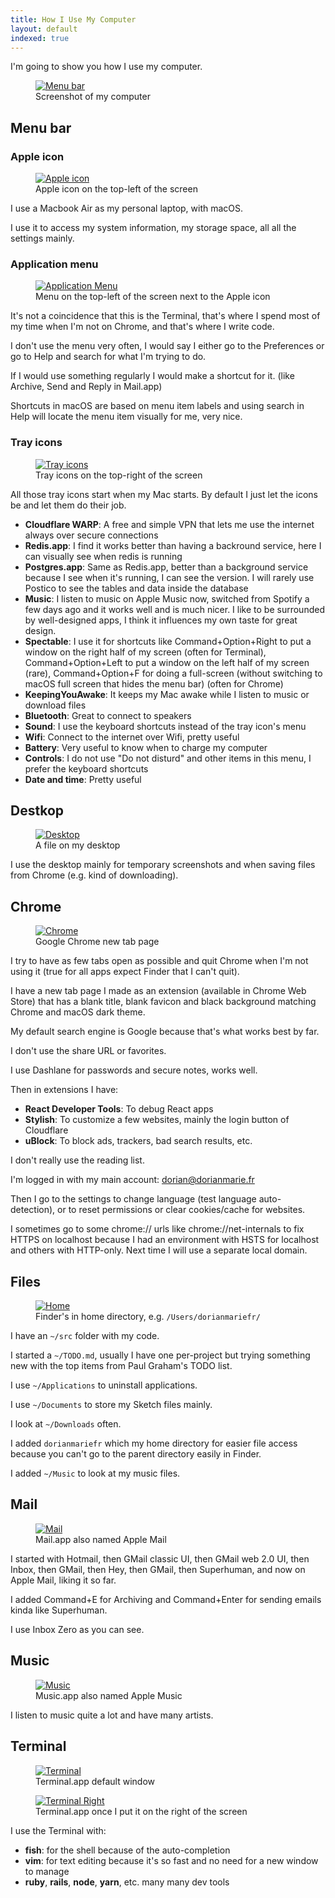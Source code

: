 ```yaml
---
title: How I Use My Computer
layout: default
indexed: true
---
```


I'm going to show you how I use my computer.

<figure>
  <a href="/img/menubar.png"><img src="/img/menubar.png" alt="Menu bar" /></a>
  <figcaption>Screenshot of my computer</figcaption>
</figure>

## Menu bar

### Apple icon

<figure>
  <a href="/img/menubar/apple.png"><img src="/img/menubar/apple.png" alt="Apple icon" /></a>
  <figcaption>Apple icon on the top-left of the screen</figcaption>
</figure>

I use a Macbook Air as my personal laptop, with macOS.

I use it to access my system information, my storage space,
all all the settings mainly.

### Application menu

<figure>
  <a href="/img/menubar/menu.png"><img src="/img/menubar/menu.png" alt="Application Menu" /></a>
  <figcaption>Menu on the top-left of the screen next to the Apple icon</figcaption>
</figure>

It's not a coincidence that this is the Terminal, that's where I spend
most of my time when I'm not on Chrome, and that's where I write code.

I don't use the menu very often, I would say I either go to the Preferences
or go to Help and search for what I'm trying to do.

If I would use something regularly I would make a shortcut for it. (like Archive, Send and Reply in Mail.app)

Shortcuts in macOS are based on menu item labels and using search in Help will
locate the menu item visually for me, very nice.

### Tray icons

<figure>
  <a href="/img/menubar/tray.png"><img src="/img/menubar/tray.png" alt="Tray icons" /></a>
  <figcaption>Tray icons on the top-right of the screen</figcaption>
</figure>

All those tray icons start when my Mac starts. By default I just let the icons be and let them do their job.

- **Cloudflare WARP**: A free and simple VPN that lets me use the internet always over
  secure connections
- **Redis.app**: I find it works better than having a backround service, here I can visually see when redis is running
- **Postgres.app**: Same as Redis.app, better than a background service because I see when it's running, I can see the version. I will rarely use Postico to see the tables and data inside the database
- **Music**: I listen to music on Apple Music now, switched from Spotify a few days ago and it works well and is much nicer. I like to be surrounded by well-designed apps, I think it influences my own taste for great design.
- **Spectable**: I use it for shortcuts like Command+Option+Right to put a window on the right half of my screen (often for Terminal), Command+Option+Left to put a window on the left half of my screen (rare), Command+Option+F for doing a full-screen (without switching to macOS full screen that hides the menu bar) (often for Chrome)
- **KeepingYouAwake**: It keeps my Mac awake while I listen to music or download files
- **Bluetooth**: Great to connect to speakers
- **Sound**: I use the keyboard shortcuts instead of the tray icon's menu
- **Wifi**: Connect to the internet over Wifi, pretty useful
- **Battery**: Very useful to know when to charge my computer
- **Controls**: I do not use "Do not disturd" and other items in this menu, I prefer the keyboard shortcuts
- **Date and time**: Pretty useful

## Destkop

<figure>
  <a href="/img/desktop.png"><img src="/img/desktop.png" alt="Desktop" /></a>
  <figcaption>A file on my desktop</figcaption>
</figure>

I use the desktop mainly for temporary screenshots and when saving files from
Chrome (e.g. kind of downloading).

## Chrome

<figure>
  <a href="/img/chrome.png"><img src="/img/chrome.png" alt="Chrome" /></a>
  <figcaption>Google Chrome new tab page</figcaption>
</figure>

I try to have as few tabs open as possible and quit Chrome when I'm not using it
(true for all apps expect Finder that I can't quit).

I have a new tab page I made as an extension (available in Chrome Web Store) that has
a blank title, blank favicon and black background matching Chrome and macOS dark
theme.

My default search engine is Google because that's what works best by far.

I don't use the share URL or favorites.

I use Dashlane for passwords and secure notes, works well.

Then in extensions I have:

- **React Developer Tools**: To debug React apps
- **Stylish**: To customize a few websites, mainly the login button of Cloudflare
- **uBlock**: To block ads, trackers, bad search results, etc.

I don't really use the reading list.

I'm logged in with my main account: dorian@dorianmarie.fr

Then I go to the settings to change language (test language auto-detection), or to reset permissions or clear cookies/cache for websites.

I sometimes go to some chrome:// urls like chrome://net-internals to fix HTTPS on localhost because I had an environment with HSTS for localhost and others with HTTP-only. Next time I will use a separate local domain.

## Files

<figure>
  <a href="/img/home.png"><img src="/img/home.png" alt="Home" /></a>
  <figcaption>Finder's in home directory, e.g. <code>/Users/dorianmariefr/</code></figcaption>
</figure>

I have an `~/src` folder with my code.

I started a `~/TODO.md`, usually I have one per-project but trying something new with the top items from Paul Graham's TODO list.

I use `~/Applications` to uninstall applications.

I use `~/Documents` to store my Sketch files mainly.

I look at `~/Downloads` often.

I added `dorianmariefr` which my home directory for easier file access because you can't
go to the parent directory easily in Finder.

I added `~/Music` to look at my music files.

## Mail

<figure>
  <a href="/img/mail.png"><img src="/img/mail.png" alt="Mail" /></a>
  <figcaption>Mail.app also named Apple Mail</figcaption>
</figure>

I started with Hotmail, then GMail classic UI, then GMail web 2.0 UI, then Inbox, then GMail, then Hey, then GMail, then Superhuman, and now on Apple Mail, liking it so far.

I added Command+E for Archiving and Command+Enter for sending emails kinda like Superhuman.

I use Inbox Zero as you can see.

## Music

<figure>
  <a href="/img/music.png"><img src="/img/music.png" alt="Music" /></a>
  <figcaption>Music.app also named Apple Music</figcaption>
</figure>

I listen to music quite a lot and have many artists.

## Terminal

<figure>
  <a href="/img/terminal.png"><img src="/img/terminal.png" alt="Terminal" /></a>
  <figcaption>Terminal.app default window</figcaption>
</figure>

<figure>
  <a href="/img/terminal-right.png"><img src="/img/terminal-right.png" alt="Terminal Right" /></a>
  <figcaption>Terminal.app once I put it on the right of the screen</figcaption>
</figure>

I use the Terminal with:

- **fish**: for the shell because of the auto-completion
- **vim**: for text editing because it's so fast and no need for a new window to manage
- **ruby**, **rails**, **node**, **yarn**, etc. many many dev tools
